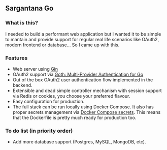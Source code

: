 ## Sargantana Go
### What is this?
I needed to build a performant web application but I wanted it to be simple to mantain and provide support for regular real life scenarios like OAuth2, modern frontend or database... So I came up with this.

### Features
- Web server using [Gin](https://github.com/gin-gonic/gin)
- OAuth2 support via [Goth: Multi-Provider Authentication for Go](https://github.com/markbates/goth)
- Out of the box OAuth2 user authentication flow implemented in the backend.
- Extensible and dead simple controller mechanism with session support via Redis or cookies, you choose your preferred flavour.
- Easy configuration for production.
- The full stack can be run locally using Docker Compose. It also has proper secrets management via [Docker Compose secrets](https://docs.docker.com/compose/how-tos/use-secrets/). This means that the Dockerfile is pretty much ready for production too.

### To do list (in priority order)
- Add more database support (Postgres, MySQL, MongoDB, etc).
